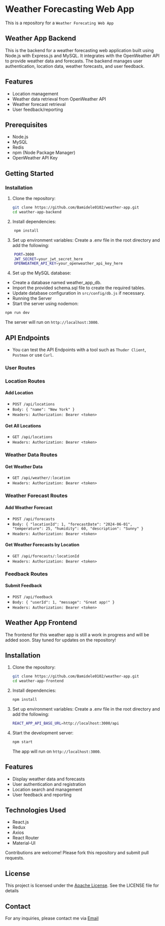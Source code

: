 # Weather Forecasting Web App

This is a repository for a `Weather Forecating Web App`

## Weather App Backend

This is the backend for a weather forecasting web application built using Node.js with Express.js and MySQL. It integrates with the OpenWeather API to provide weather data and forecasts. The backend manages user authentication, location data, weather forecasts, and user feedback.

## Features

- Location management
- Weather data retrieval from OpenWeather API
- Weather forecast retrieval
- User feedback/reporting

## Prerequisites

- Node.js
- MySQL
- Redis
- npm (Node Package Manager)
- OpenWeather API Key

## Getting Started

### Installation

1. Clone the repository:

   ```bash
   git clone https://github.com/Bamidele0102/weather-app.git
   cd weather-app-backend

2. Install dependencies:

```bash
    npm install
```

3. Set up environment variables:
Create a .env file in the root directory and add the following:

```bash
    PORT=3000
    JWT_SECRET=your_jwt_secret_here
    OPENWEATHER_API_KEY=your_openweather_api_key_here
```

4. Set up the MySQL database:

- Create a database named weather_app_db.
- Import the provided schema.sql file to create the required tables.
- Update database configuration in `src/config/db.js` if necessary.
- Running the Server
- Start the server using nodemon:

```bash
npm run dev
```

The server will run on `http://localhost:3000`.

## API Endpoints

- You can test the API Endpoints with a tool such as `Thuder Client`, `Postman` or use `Curl`.

### User Routes

### Location Routes

#### Add Location

- `POST /api/locations`
- `Body: { "name": "New York" }`
- `Headers: Authorization: Bearer <token>`

#### Get All Locations

- `GET /api/locations`
- `Headers: Authorization: Bearer <token>`

### Weather Data Routes

#### Get Weather Data

- `GET /api/weather/:location`
- `Headers: Authorization: Bearer <token>`

### Weather Forecast Routes

#### Add Weather Forecast

- `POST /api/forecasts`
- `Body: { "locationId": 1, "forecastDate": "2024-06-01", "temperature": 25, "humidity": 60, "description": "Sunny" }`
- `Headers: Authorization: Bearer <token>`

#### Get Weather Forecasts by Location

- `GET /api/forecasts/:locationId`
- `Headers: Authorization: Bearer <token>`

### Feedback Routes

#### Submit Feedback

- `POST /api/feedback`
- `Body: { "userId": 1, "message": "Great app!" }`
- `Headers: Authorization: Bearer <token>`


## Weather App Frontend
The frontend for this weather app is still a work in progress and will be added soon. Stay tuned for updates on the repository!

## Installation
1. Clone the repository:

    ```bash
    git clone https://github.com/Bamidele0102/weather-app.git
    cd weather-app-frontend
    ```
2. Install dependencies:
    ```bash
    npm install
    ```
3. Set up environment variables:
    Create a .env file in the root directory and add the following:
    ```bash
    REACT_APP_API_BASE_URL=http://localhost:3000/api
    ```
4. Start the development server:
    ```bash
    npm start
    ```
    The app will run on `http://localhost:3000`.

## Features
- Display weather data and forecasts
- User authentication and registration
- Location search and management
- User feedback and reporting

## Technologies Used
- React.js
- Redux
- Axios
- React Router
- Material-UI


Contributions are welcome! Please fork this repository and submit pull requests.

## License

This project is licensed under the [Apache License](./LICENSE). See the LICENSE file for details

## Contact

For any inquiries, please contact me via <a href="mailto:idowu.olayiwola.bamidele@gmail.com">Email</a></p>
